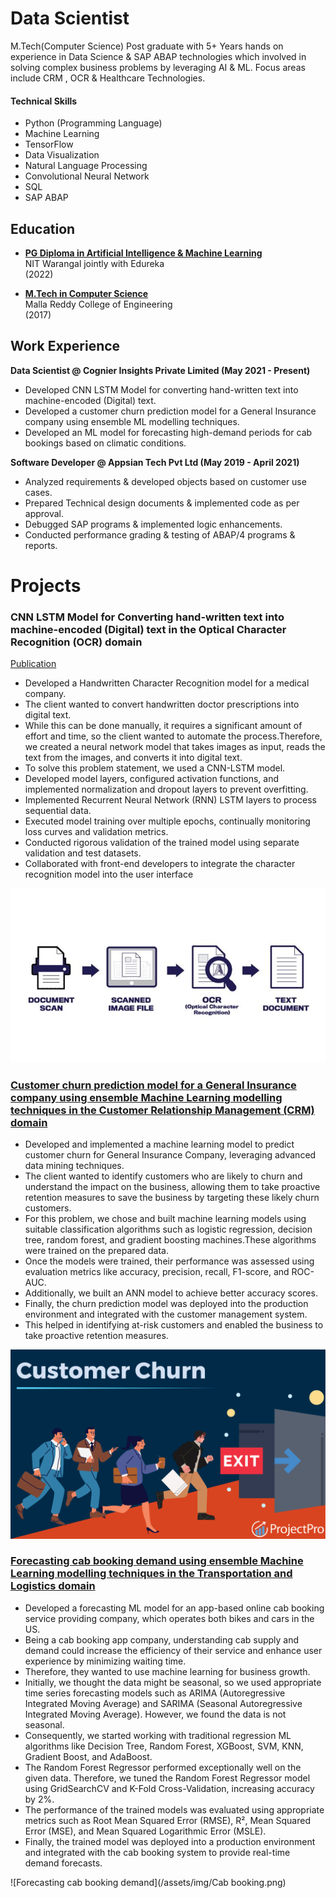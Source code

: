 # Data Scientist
M.Tech(Computer Science) Post graduate with 5+ Years hands on experience in Data Science & SAP ABAP technologies which involved in solving complex business problems by leveraging AI & ML. Focus areas include CRM , OCR & Healthcare Technologies.

#### Technical Skills
- Python (Programming Language)
- Machine Learning
- TensorFlow
- Data Visualization
- Natural Language Processing
- Convolutional Neural Network
- SQL
- SAP ABAP

## Education

- **[PG Diploma in Artificial Intelligence & Machine Learning](https://www.edureka.co/my-certificate/9306fd037be6f530791ae57d286e0aef)**  
  NIT Warangal jointly with Edureka  
  (2022)

- **[M.Tech in Computer Science]()**  
  Malla Reddy College of Engineering  
  (2017)
  
## Work Experience

**Data Scientist @ Cognier Insights Private Limited (May 2021 - Present)**
- Developed CNN LSTM Model for converting hand-written text into machine-encoded (Digital) text.
- Developed a customer churn prediction model for a General Insurance company using ensemble ML modelling techniques.
- Developed an ML model for forecasting high-demand periods for cab bookings based on climatic conditions.

**Software Developer @ Appsian Tech Pvt Ltd (May 2019 - April 2021)**
- Analyzed requirements & developed objects based on customer use cases.
- Prepared Technical design documents & implemented code as per approval.
- Debugged SAP programs & implemented logic enhancements.
- Conducted performance grading & testing of ABAP/4 programs & reports.

# Projects

### CNN LSTM Model for Converting hand-written text into machine-encoded (Digital) text in the Optical Character Recognition (OCR) domain
[Publication](https://www.mdpi.com/1424-8220/22/8/3048)
- Developed a Handwritten Character Recognition model for a medical company.
- The client wanted to convert handwritten doctor prescriptions into digital text.
- While this can be done manually, it requires a significant amount of effort and time, so the client wanted to automate the process.Therefore, we created a neural network model that takes images as input, reads the text from the images, and converts it into digital text.
- To solve this problem statement, we used a CNN-LSTM model.
- Developed model layers, configured activation functions, and implemented normalization and dropout layers to prevent overfitting.
- Implemented Recurrent Neural Network (RNN) LSTM layers to process sequential data.
- Executed model training over multiple epochs, continually monitoring loss curves and validation metrics.
- Conducted rigorous validation of the trained model using separate validation and test datasets.
- Collaborated with front-end developers to integrate the character recognition model into the user interface

![Hand Written character Recognition](/assets/img/OCR.jpg)

### [Customer churn prediction model for a General Insurance company using ensemble Machine Learning modelling techniques in the Customer Relationship Management (CRM) domain](https://github.com/ChandraKanth-datascience/Magma-HDI-General-Insurance)
- Developed and implemented a machine learning model to predict customer churn for General Insurance Company, leveraging advanced data mining techniques.
- The client wanted to identify customers who are likely to churn and understand the impact on the business, allowing them to take proactive retention measures to save the business by targeting these likely churn customers.
- For this problem, we chose and built machine learning models using suitable classification algorithms such as logistic regression, decision tree, random forest, and gradient boosting machines.These algorithms were trained on the prepared data.
- Once the models were trained, their performance was assessed using evaluation metrics like accuracy, precision, recall, F1-score, and ROC-AUC.
- Additionally, we built an ANN model to achieve better accuracy scores.
- Finally, the churn prediction model was deployed into the production environment and integrated with the customer management system.
- This helped in identifying at-risk customers and enabled the business to take proactive retention measures.
  
![Customer Churn Prediction](/assets/img/Customer_Churn.png)

### [Forecasting cab booking demand using ensemble Machine Learning modelling techniques in the Transportation and Logistics domain](https://github.com/ChandraKanth-datascience/Lyft)
- Developed a forecasting ML model for an app-based online cab booking service providing company, which operates both bikes and cars in the US.
- Being a cab booking app company, understanding cab supply and demand could increase the efficiency of their service and enhance user experience by minimizing waiting time.
- Therefore, they wanted to use machine learning for business growth.
- Initially, we thought the data might be seasonal, so we used appropriate time series forecasting models such as ARIMA (Autoregressive Integrated Moving Average) and SARIMA (Seasonal Autoregressive Integrated Moving Average). However, we found the data is not seasonal.
- Consequently, we started working with traditional regression ML algorithms like Decision Tree, Random Forest, XGBoost, SVM, KNN, Gradient Boost, and AdaBoost.
- The Random Forest Regressor performed exceptionally well on the given data. Therefore, we tuned the Random Forest Regressor model using GridSearchCV and K-Fold Cross-Validation, increasing accuracy by 2%.
- The performance of the trained models was evaluated using appropriate metrics such as Root Mean Squared Error (RMSE), R², Mean Squared Error (MSE), and Mean Squared Logarithmic Error (MSLE).
- Finally, the trained model was deployed into a production environment and integrated with the cab booking system to provide real-time demand forecasts.

![Forecasting cab booking demand](/assets/img/Cab booking.png)


<!--# Talks & Lectures
- Causality: The new science of an old question - GSP Seminar, Fall 2021
- Guest Lecture: Dimensionality Reduction - Big Data and Machine Learning for Scientific Discovery (PHYS 5336), Spring 2021
- Guest Lecture: Fourier and Wavelet Transforms - Scientific Computing (PHYS 5315), Fall 2020
- A Brief Introduction to Optimization - GSP Seminar, Fall 2019
- Weeks of Welcome Poster Competition - UTD, Fall 2019
- A Brief Introduction to Networks - GSP Seminar, Spring 2019

# Data Science YouTube

# Publications
- Talebi S., Lary D.J., Wijeratne L. OH., and Lary, T. Modeling Autonomic Pupillary Responses from External Stimuli Using Machine Learning (2019). DOI: 10.26717/BJSTR.2019.20.003446
- Wijeratne, L.O.; Kiv, D.R.; Aker, A.R.; Talebi, S.; Lary, D.J. Using Machine Learning for the Calibration of Airborne Particulate Sensors. Sensors 2020, 20, 99.
- Lary, D.J.; Schaefer, D.; Waczak, J.; Aker, A.; Barbosa, A.; Wijeratne, L.O.H.; Talebi, S.; Fernando, B.; Sadler, J.; Lary, T.; Lary, M.D. Autonomous Learning of New Environments with a Robotic Team Employing Hyper-Spectral Remote Sensing, Comprehensive In-Situ Sensing and Machine Learning. Sensors 2021, 21, 2240. https://doi.org/10.3390/s21062240
- Zhang, Y.; Wijeratne, L.O.H.; Talebi, S.; Lary, D.J. Machine Learning for Light Sensor Calibration. Sensors 2021, 21, 6259. https://doi.org/10.3390/s21186259
- Talebi, S.; Waczak, J.; Fernando, B.; Sridhar, A.; Lary, D.J. Data-Driven EEG Band Discovery with Decision Trees. Preprints 2022, 2022030145 (doi: 10.20944/preprints202203.0145.v1).
- Fernando, B.A.; Sridhar, A.; Talebi, S.; Waczak, J.; Lary, D.J. Unsupervised Blink Detection Using Eye Aspect Ratio Values. Preprints 2022, 2022030200 (doi: 10.20944/preprints202203.0200.v1).
- Talebi, S. et al. Decoding Physical and Cognitive Impacts of PM Concentrations at Ultra-fine Scales, 29 March 2022, PREPRINT (Version 1) available at Research Square [https://doi.org/10.21203/rs.3.rs-1499191/v1]
- Lary, D.J. et al. (2022). Machine Learning, Big Data, and Spatial Tools: A Combination to Reveal Complex Facts That Impact Environmental Health. In: Faruque, F.S. (eds) Geospatial Technology for Human Well-Being and Health. Springer, Cham. https://doi.org/10.1007/978-3-030-71377-5_12
- Wijerante, L.O.H. et al. (2022). Advancement in Airborne Particulate Estimation Using Machine Learning. In: Faruque, F.S. (eds) Geospatial Technology for Human Well-Being and Health. Springer, Cham. https://doi.org/10.1007/978-3-030-71377-5_13

# Data Science Blog -->

